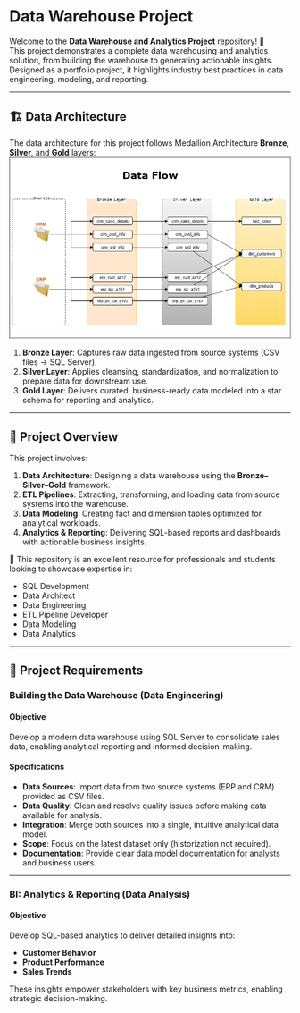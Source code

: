# Data Warehouse Project

Welcome to the **Data Warehouse and Analytics Project** repository! 🚀  
This project demonstrates a complete data warehousing and analytics solution, from building the warehouse to generating actionable insights. Designed as a portfolio project, it highlights industry best practices in data engineering, modeling, and reporting.

---
## 🏗️ Data Architecture

The data architecture for this project follows Medallion Architecture **Bronze**, **Silver**, and **Gold** layers:
![Data Architecture](docs/Architecture.png)

1. **Bronze Layer**: Captures raw data ingested from source systems (CSV files → SQL Server).
2. **Silver Layer**: Applies cleansing, standardization, and normalization to prepare data for downstream use.
3. **Gold Layer**: Delivers curated, business-ready data modeled into a star schema for reporting and analytics.

---
## 📖 Project Overview

This project involves:

1. **Data Architecture**: Designing a data warehouse using the **Bronze–Silver–Gold** framework.
2. **ETL Pipelines**: Extracting, transforming, and loading data from source systems into the warehouse.
3. **Data Modeling**: Creating fact and dimension tables optimized for analytical workloads.
4. **Analytics & Reporting**: Delivering SQL-based reports and dashboards with actionable business insights.

🎯 This repository is an excellent resource for professionals and students looking to showcase expertise in:
- SQL Development
- Data Architect
- Data Engineering  
- ETL Pipeline Developer  
- Data Modeling  
- Data Analytics  

---

## 🚀 Project Requirements

### Building the Data Warehouse (Data Engineering)

#### Objective
Develop a modern data warehouse using SQL Server to consolidate sales data, enabling analytical reporting and informed decision-making.

#### Specifications
- **Data Sources**: Import data from two source systems (ERP and CRM) provided as CSV files.
- **Data Quality**: Clean and resolve quality issues before making data available for analysis.
- **Integration**: Merge both sources into a single, intuitive analytical data model.
- **Scope**: Focus on the latest dataset only (historization not required).
- **Documentation**: Provide clear data model documentation for analysts and business users.

---

### BI: Analytics & Reporting (Data Analysis)

#### Objective
Develop SQL-based analytics to deliver detailed insights into:
- **Customer Behavior**
- **Product Performance**
- **Sales Trends**

These insights empower stakeholders with key business metrics, enabling strategic decision-making.

